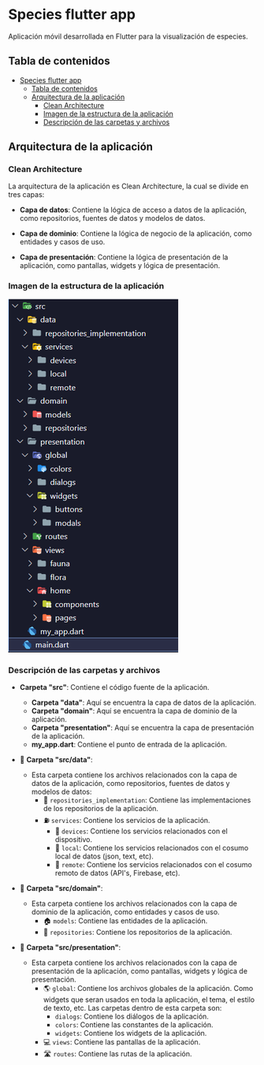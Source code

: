 # Species flutter app

Aplicación móvil desarrollada en Flutter para la visualización de especies.

## Tabla de contenidos

- [Species flutter app](#species-flutter-app)
  - [Tabla de contenidos](#tabla-de-contenidos)
  - [Arquitectura de la aplicación](#arquitectura-de-la-aplicación)
    - [Clean Architecture](#clean-architecture)
    - [Imagen de la estructura de la aplicación](#imagen-de-la-estructura-de-la-aplicación)
    - [Descripción de las carpetas y archivos](#descripción-de-las-carpetas-y-archivos)


## Arquitectura de la aplicación

### Clean Architecture

La arquitectura de la aplicación es Clean Architecture, la cual se divide en tres capas:

- **Capa de datos**: Contiene la lógica de acceso a datos de la aplicación, como repositorios, fuentes de datos y modelos de datos.

- **Capa de dominio**: Contiene la lógica de negocio de la aplicación, como entidades y casos de uso.

- **Capa de presentación**: Contiene la lógica de presentación de la aplicación, como pantallas, widgets y lógica de presentación.

### Imagen de la estructura de la aplicación
![Estructura de la aplicación](./assets/images/estructura.png)


### Descripción de las carpetas y archivos

- **Carpeta "src"**: Contiene el código fuente de la aplicación.

  - **Carpeta "data"**: Aquí se encuentra la capa de datos de la aplicación.
  - **Carpeta "domain"**: Aquí se encuentra la capa de dominio de la aplicación.
  - **Carpeta "presentation"**: Aquí se encuentra la capa de presentación de la aplicación.
  - **my_app.dart**: Contiene el punto de entrada de la aplicación.

- 📁 **Carpeta "src/data"**:

  - Esta carpeta contiene los archivos relacionados con la capa de datos de la aplicación, como repositorios, fuentes de datos y modelos de datos:
    - 💼 `repositories_implementation`: Contiene las implementaciones de los repositorios de la aplicación.
    - ⛽ `services`: Contiene los servicios de la aplicación.
        - 📁 `devices`: Contiene los servicios relacionados con el dispositivo.
        - 📁 `local`: Contiene los servicios relacionados con el cosumo local de datos (json, text, etc).
        - 📁 `remote`: Contiene los servicios relacionados con el cosumo remoto de datos (API's, Firebase, etc).

- 📁 **Carpeta "src/domain"**:

  - Esta carpeta contiene los archivos relacionados con la capa de dominio de la aplicación, como entidades y casos de uso.
    - 🏠 `models`: Contiene las entidades de la aplicación.
    - 💼 `repositories`: Contiene los repositorios de la aplicación.

- 📁 **Carpeta "src/presentation"**:
  - Esta carpeta contiene los archivos relacionados con la capa de presentación de la aplicación, como pantallas, widgets y lógica de presentación.
    - 🌎 `global`: Contiene los archivos globales de la aplicación. Como widgets que seran usados en toda la aplicación, el tema, el estilo de texto, etc. Las carpetas dentro de esta carpeta son:
        - `dialogs`: Contiene los diálogos de la aplicación.
        - `colors`: Contiene las constantes de la aplicación.
        - `widgets`: Contiene los widgets de la aplicación.
    - 💻 `views`: Contiene las pantallas de la aplicación.
    - 🛣️ `routes`: Contiene las rutas de la aplicación.
